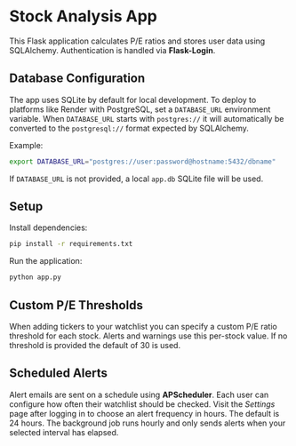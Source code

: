 # Stock Analysis App

This Flask application calculates P/E ratios and stores user data using SQLAlchemy. Authentication is handled via **Flask-Login**.

## Database Configuration

The app uses SQLite by default for local development. To deploy to platforms like Render with PostgreSQL, set a `DATABASE_URL` environment variable. When `DATABASE_URL` starts with `postgres://` it will automatically be converted to the `postgresql://` format expected by SQLAlchemy.

Example:

```bash
export DATABASE_URL="postgres://user:password@hostname:5432/dbname"
```

If `DATABASE_URL` is not provided, a local `app.db` SQLite file will be used.

## Setup

Install dependencies:

```bash
pip install -r requirements.txt
```

Run the application:

```bash
python app.py
```

## Custom P/E Thresholds

When adding tickers to your watchlist you can specify a custom P/E ratio
threshold for each stock. Alerts and warnings use this per-stock value. If no
threshold is provided the default of 30 is used.

## Scheduled Alerts

Alert emails are sent on a schedule using **APScheduler**. Each user can
configure how often their watchlist should be checked. Visit the *Settings*
page after logging in to choose an alert frequency in hours. The default is 24
hours. The background job runs hourly and only sends alerts when your selected
interval has elapsed.

